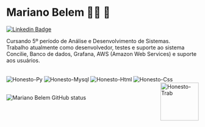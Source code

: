 

<!--
### Hi there 👋
**honestobx/honestobx** is a ✨ _special_ ✨ repository because its `README.md` (this file) appears on your GitHub profile.

Here are some ideas to get you started:

- 🔭 I’m currently working on ...
- 🌱 I’m currently learning ...
- 👯 I’m looking to collaborate on ...
- 🤔 I’m looking for help with ...
- 💬 Ask me about ...
- 📫 How to reach me: ...
- 😄 Pronouns: ...
- ⚡ Fun fact: ...
-->

# Mariano Belem :man_technologist: 🔭

[![Linkedin Badge](https://img.shields.io/badge/-LinkedIn-blue?style=flat-square&logo=Linkedin&logoColor=white&link=https://www.linkedin.com/in/mariano-belem/)](https://www.linkedin.com/in/mariano-belem/)

Cursando 5º período de Análise e Desenvolvimento de Sistemas. <br>
Trabalho atualmente como desenvolvedor, testes e suporte ao sistema Concilie, Banco de dados, Grafana, AWS (Amazon Web Services) e suporte aos usuários.

<div style="display: inline_block"><br>
  <img align="center" alt="Honesto-Py" src="https://img.shields.io/badge/Python-3776AB?style=for-the-badge&logo=python&logoColor=white" >
  <img align="center" alt="Honesto-Mysql" src="https://img.shields.io/badge/MySQL-00000F?style=for-the-badge&logo=mysql&logoColor=white" >
  <img align="center" alt="Honesto-Html" src="https://img.shields.io/badge/HTML5-E34F26?style=for-the-badge&logo=html5&logoColor=white" >
  <img align="center" alt="Honesto-Css" src="https://img.shields.io/badge/CSS3-1572B6?style=for-the-badge&logo=css3&logoColor=white" >
  <img align="right" height="100" width="100" alt="Honesto-Trab" src="https://camo.githubusercontent.com/63371d36886ee658f5a97401f393e1ab1684b2fd3de674b8f5efc7d410b2a3d0/68747470733a2f2f6d656469612e67697068792e636f6d2f6d656469612f57556c706c634d704f43456d5447427442572f67697068792e676966" >
</div><br>


![Mariano Belem GitHub status](https://github-readme-stats.vercel.app/api?username=honestobx&show_icons=true&theme=tokyonight)


